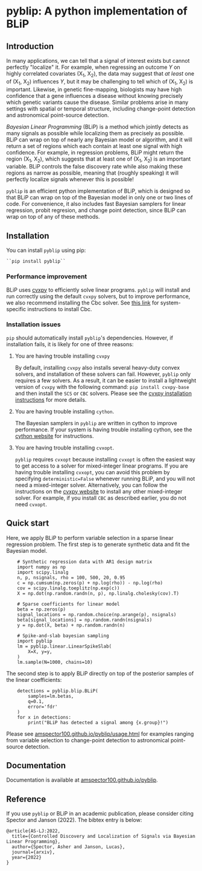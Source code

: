 # pyblip: A python implementation of BLiP

## Introduction

In many applications, we can tell that a signal of interest exists but cannot perfectly "localize" it. For example, when regressing an outcome *Y* on highly correlated covariates (X<sub>1</sub>, X<sub>2</sub>), the data may suggest that *at least* one of (X<sub>1</sub>, X<sub>2</sub>) influences *Y*, but it may be challenging to tell which of (X<sub>1</sub>, X<sub>2</sub>) is important. Likewise, in genetic fine-mapping, biologists may have high confidence that a gene influences a disease without knowing precisely which genetic variants cause the disease. Similar problems arise in many settings with spatial or temporal structure, including change-point detection and astronomical point-source detection.

*Bayesian Linear Programming* (BLiP) is a method which jointly detects as many signals as possible while localizing them as precisely as possible. BLiP can wrap on top of nearly any Bayesian model or algorithm, and it will return a set of regions which each contain at least one signal with high confidence. For example, in regression problems, BLiP might return the region (X<sub>1</sub>, X<sub>2</sub>), which suggests that at least one of (X<sub>1</sub>, X<sub>2</sub>) is an important variable. BLiP controls the false discovery rate while also making these regions as narrow as possible, meaning that (roughly speaking) it will perfectly localize signals whenever this is possible! 

``pyblip`` is an efficient python implementation of BLiP, which is designed so that BLiP can wrap on top of the Bayesian model in only one or two lines of code. For convenience, it also includes fast Bayesian samplers for linear regression, probit regresion, and change point detection, since BLiP can wrap on top of any of these methods.

## Installation

You can install ``pyblip`` using pip:

	``pip install pyblip``

### Performance improvement

BLiP uses [cvxpy](https://www.cvxpy.org/install/index.html) to efficiently solve linear programs. ``pyblip`` will install and run correctly using the default ``cvxpy`` solvers, but to improve performance, we also recommend installing the Cbc solver. See [this link](https://www.cvxpy.org/install/index.html#install-with-cbc-clp-cgl-support) for system-specific instructions to install Cbc.

### Installation issues

``pip`` should automatically install ``pyblip``'s dependencies. However, if installation fails, it is likely for one of three reasons:

1. You are having trouble installing ``cvxpy``
	
	By default, installing ``cvxpy`` also installs several heavy-duty convex solvers, and installation of these solvers can fail. However, ``pyblip`` only requires a few solvers. As a result, it can be easier to install a lightweight version of ``cvxpy`` with the following command:
		``pip install cvxpy-base``
	and then install the ``SCS`` or ``CBC`` solvers. Please see the [cvxpy installation instructions](https://www.cvxpy.org/install/index.html) for more details.

2. You are having trouble installing ``cython``.

	The Bayesian samplers in ``pyblip`` are written in cython to improve performance. If your system is having trouble installing cython, see the [cython website](https://cython.org/) for instructions.

3. You are having trouble installing ``cvxopt``.

	``pyblip`` requires ``cvxopt`` because installing ``cvxopt`` is often the easiest way to get access to a solver for mixed-integer linear programs. If you are having trouble installing ``cvxopt``, you can avoid this problem by specifying ``deterministic=False`` whenever running BLiP, and you will not need a mixed-integer solver. Alternatively, you can follow the instructions on the [cvxpy website](https://www.cvxpy.org/install/index.html) to install any other mixed-integer solver. For example, if you install ``CBC`` as described earlier, you do not need ``cvxopt``.

## Quick start

Here, we apply BLiP to perform variable selection in a sparse linear regression problem. The first step is to generate synthetic data and fit the Bayesian model.

```
	# Synthetic regression data with AR1 design matrix
	import numpy as np
	import scipy.linalg
	n, p, nsignals, rho = 100, 500, 20, 0.95
	c = np.cumsum(np.zeros(p) + np.log(rho)) - np.log(rho)
	cov = scipy.linalg.toeplitz(np.exp(c))
	X = np.dot(np.random.randn(n, p), np.linalg.cholesky(cov).T)

	# Sparse coefficients for linear model
	beta = np.zeros(p)
	signal_locations = np.random.choice(np.arange(p), nsignals)
	beta[signal_locations] = np.random.randn(nsignals)
	y = np.dot(X, beta) + np.random.randn(n)

	# Spike-and-slab bayesian sampling
	import pyblip
	lm = pyblip.linear.LinearSpikeSlab(
		X=X, y=y, 
	)
	lm.sample(N=1000, chains=10)
```

The second step is to apply BLiP directly on top of the posterior samples of the linear coefficients:

```
	detections = pyblip.blip.BLiP(
		samples=lm.betas,
		q=0.1,
		error='fdr'
	)
	for x in detections:
		print("BLiP has detected a signal among {x.group}!")
```

Please see [amspector100.github.io/pyblip/usage.html](amspector100.github.io/pyblip/usage.html) for examples ranging from variable selection to change-point detection to astronomical point-source detection. 

## Documentation

Documentation is available at [amspector100.github.io/pyblip](amspector100.github.io/pyblip).

## Reference

If you use ``pyblip`` or BLiP in an academic publication, please consider citing Spector and Janson (2022). The bibtex entry is below:


```
@article{AS-LJ:2022,
  title={Controlled Discovery and Localization of Signals via Bayesian Linear Programming},
  author={Spector, Asher and Janson, Lucas},
  journal={arxiv},
  year={2022}
}
```
